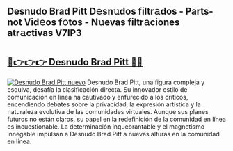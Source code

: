 ## Desnudo Brad Pitt D𝚎sn𝚞dos filtr𝚊dos - Parts-not Vid𝚎os f𝚘tos - N𝚞evas filtr𝚊ciones atr𝚊ctivas V7IP3

# <h2><a href="http://mb0ggc1.tromn.icu/?c=Desnudo+Brad+Pitt">🔗👉👉👉 Desnudo Brad Pitt 🔗🔗</a></h2>

[![Desnudo Brad Pitt nuevo](https://i.imgur.com/pEAQMta.gif)](http://mb0ggc1.tromn.icu/?c=Desnudo+Brad+Pitt)
Desnudo Brad Pitt, una figura compleja y esquiva, desafía la clasificación directa. Su innovador estilo de comunicación en línea ha cautivado y enfurecido a los críticos, encendiendo debates sobre la privacidad, la expresión artística y la naturaleza evolutiva de las comunidades virtuales. Aunque sus planes futuros no están claros, su papel en la redefinición de la comunidad en línea es incuestionable. La determinación inquebrantable y el magnetismo innegable impulsan a Desnudo Brad Pitt a nuevas alturas en la comunidad en línea.
